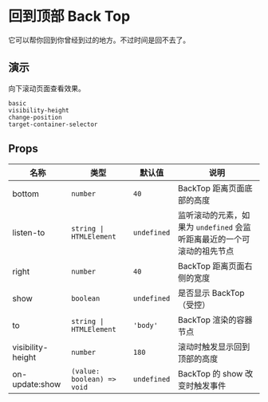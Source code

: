 # 回到顶部 Back Top

<!--single-column-->

它可以帮你回到你曾经到过的地方。不过时间是回不去了。

## 演示

向下滚动页面查看效果。

```demo
basic
visibility-height
change-position
target-container-selector
```

## Props

| 名称 | 类型 | 默认值 | 说明 |
| --- | --- | --- | --- |
| bottom | `number` | `40` | BackTop 距离页面底部的高度 |
| listen-to | `string \| HTMLElement` | `undefined` | 监听滚动的元素，如果为 `undefined` 会监听距离最近的一个可滚动的祖先节点 |
| right | `number` | `40` | BackTop 距离页面右侧的宽度 |
| show | `boolean` | `undefined` | 是否显示 BackTop（受控） |
| to | `string \| HTMLElement` | `'body'` | BackTop 渲染的容器节点 |
| visibility-height | `number` | `180` | 滚动时触发显示回到顶部的高度 |
| on-update:show | `(value: boolean) => void` | `undefined` | BackTop 的 show 改变时触发事件 |
